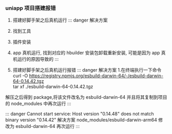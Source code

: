 ### uniapp 项目搭建报错

1. 搭建好脚手架之后真机运行
   ::: danger 解决方案
1. 找到工具
1. 插件安装
1. app 真机运行, 找到对应的 hbuilder 安装包卸载重新安装, 可能是因为 app 真机运行的原因导致的
   :::

1. 搭建好脚手架之后真机运行报错
   ::: danger 解决方案 1.在终端执行一下命令  
   curl -O https://registry.npmjs.org/esbuild-darwin-64/-/esbuild-darwin-64-0.14.42.tgz  
   tar xf ./esbuild-darwin-64-0.14.42.tgz

解压之后得到 package,将该文件改名为 esbuild-darwin-64 并且将其复制到项目的 node_modules 中再次运行
:::

::: danger Cannot start service: Host version "0.14.48" does not match binary version "0.14.42" 解决方案
node_modules/esbuild-darwin-arm64 修改为 esbuild-darwin-64 再次运行
:::
